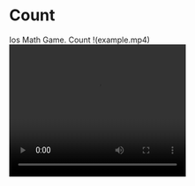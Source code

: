 # Count
Ios Math Game. Count
!(example.mp4)
<video width="320" height="240" controls>
  <source src="example.mp4" type="video/mov">
</video>
